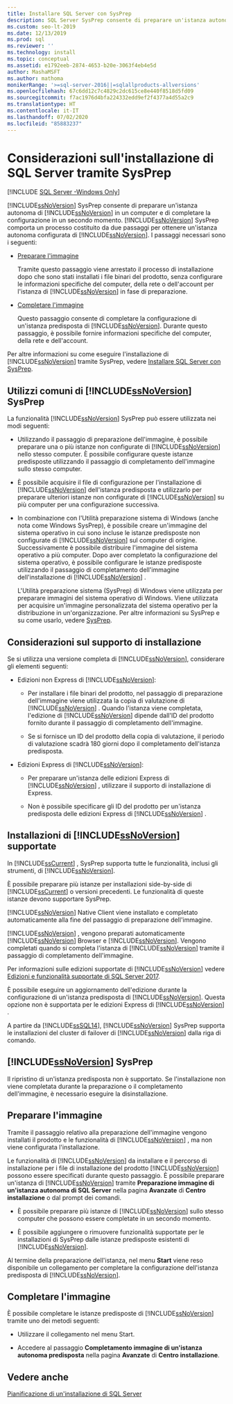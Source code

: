 ```yaml
---
title: Installare SQL Server con SysPrep
description: SQL Server SysPrep consente di preparare un'istanza autonoma di SQL Server in un computer e di completare la configurazione in un secondo momento.
ms.custom: seo-lt-2019
ms.date: 12/13/2019
ms.prod: sql
ms.reviewer: ''
ms.technology: install
ms.topic: conceptual
ms.assetid: e1792eeb-2874-4653-b20e-3063f4eb4e5d
author: MashaMSFT
ms.author: mathoma
monikerRange: '>=sql-server-2016||=sqlallproducts-allversions'
ms.openlocfilehash: 67c6dd12c7c4829c2dc615ce8e440f8518d5fd09
ms.sourcegitcommit: f7ac1976d4bfa224332edd9ef2f4377a4d55a2c9
ms.translationtype: HT
ms.contentlocale: it-IT
ms.lasthandoff: 07/02/2020
ms.locfileid: "85883237"
---
```

# <a name="considerations-for-installing-sql-server-using-sysprep"></a>Considerazioni sull'installazione di SQL Server tramite SysPrep

[!INCLUDE [SQL Server -Windows Only](../../includes/applies-to-version/sql-windows-only.md)]

[!INCLUDE[ssNoVersion](../../includes/ssnoversion-md.md)] SysPrep consente di preparare un'istanza autonoma di [!INCLUDE[ssNoVersion](../../includes/ssnoversion-md.md)] in un computer e di completare la configurazione in un secondo momento. [!INCLUDE[ssNoVersion](../../includes/ssnoversion-md.md)] SysPrep comporta un processo costituito da due passaggi per ottenere un'istanza autonoma configurata di [!INCLUDE[ssNoVersion](../../includes/ssnoversion-md.md)]. I passaggi necessari sono i seguenti:  
  
- [Preparare l'immagine](#BKMK_PrepareImage)  
  
    Tramite questo passaggio viene arrestato il processo di installazione dopo che sono stati installati i file binari del prodotto, senza configurare le informazioni specifiche del computer, della rete o dell'account per l'istanza di [!INCLUDE[ssNoVersion](../../includes/ssnoversion-md.md)] in fase di preparazione.  
  
- [Completare l'immagine](#BKMK_CompleteImage)  
  
    Questo passaggio consente di completare la configurazione di un'istanza predisposta di [!INCLUDE[ssNoVersion](../../includes/ssnoversion-md.md)]. Durante questo passaggio, è possibile fornire informazioni specifiche del computer, della rete e dell'account.  
  
Per altre informazioni su come eseguire l'installazione di [!INCLUDE[ssNoVersion](../../includes/ssnoversion-md.md)] tramite SysPrep, vedere [Installare SQL Server con SysPrep](../../database-engine/install-windows/install-sql-server-using-sysprep.md).  
  
## <a name="common-uses-for-ssnoversion-sysprep"></a>Utilizzi comuni di [!INCLUDE[ssNoVersion](../../includes/ssnoversion-md.md)] SysPrep  
La funzionalità [!INCLUDE[ssNoVersion](../../includes/ssnoversion-md.md)] SysPrep può essere utilizzata nei modi seguenti:  
  
- Utilizzando il passaggio di preparazione dell'immagine, è possibile preparare una o più istanze non configurate di [!INCLUDE[ssNoVersion](../../includes/ssnoversion-md.md)] nello stesso computer. È possibile configurare queste istanze predisposte utilizzando il passaggio di completamento dell'immagine sullo stesso computer.  
  
- È possibile acquisire il file di configurazione per l'installazione di [!INCLUDE[ssNoVersion](../../includes/ssnoversion-md.md)] dell'istanza predisposta e utilizzarlo per preparare ulteriori istanze non configurate di [!INCLUDE[ssNoVersion](../../includes/ssnoversion-md.md)] su più computer per una configurazione successiva.  
  
- In combinazione con l'Utilità preparazione sistema di Windows (anche nota come Windows SysPrep), è possibile creare un'immagine del sistema operativo in cui sono incluse le istanze predisposte non configurate di [!INCLUDE[ssNoVersion](../../includes/ssnoversion-md.md)] sul computer di origine. Successivamente è possibile distribuire l'immagine del sistema operativo a più computer. Dopo aver completato la configurazione del sistema operativo, è possibile configurare le istanze predisposte utilizzando il passaggio di completamento dell'immagine dell'installazione di [!INCLUDE[ssNoVersion](../../includes/ssnoversion-md.md)] .  
  
    L'Utilità preparazione sistema (SysPrep) di Windows viene utilizzata per preparare immagini del sistema operativo di Windows. Viene utilizzata per acquisire un'immagine personalizzata del sistema operativo per la distribuzione in un'organizzazione. Per altre informazioni su SysPrep e su come usarlo, vedere [SysPrep](https://docs.microsoft.com/windows-hardware/manufacture/desktop/sysprep--system-preparation--overview).  
  
## <a name="installation-media-considerations"></a>Considerazioni sul supporto di installazione  
 Se si utilizza una versione completa di [!INCLUDE[ssNoVersion](../../includes/ssnoversion-md.md)], considerare gli elementi seguenti:  
  
- Edizioni non Express di [!INCLUDE[ssNoVersion](../../includes/ssnoversion-md.md)]:  
  
    - Per installare i file binari del prodotto, nel passaggio di preparazione dell'immagine viene utilizzata la copia di valutazione di [!INCLUDE[ssNoVersion](../../includes/ssnoversion-md.md)] . Quando l'istanza viene completata, l'edizione di [!INCLUDE[ssNoVersion](../../includes/ssnoversion-md.md)] dipende dall'ID del prodotto fornito durante il passaggio di completamento dell'immagine.  
  
    - Se si fornisce un ID del prodotto della copia di valutazione, il periodo di valutazione scadrà 180 giorni dopo il completamento dell'istanza predisposta.  
  
- Edizioni Express di [!INCLUDE[ssNoVersion](../../includes/ssnoversion-md.md)]:  
  
    - Per preparare un'istanza delle edizioni Express di [!INCLUDE[ssNoVersion](../../includes/ssnoversion-md.md)] , utilizzare il supporto di installazione di Express.  
  
    - Non è possibile specificare gli ID del prodotto per un'istanza predisposta delle edizioni Express di [!INCLUDE[ssNoVersion](../../includes/ssnoversion-md.md)] .  
  
## <a name="supported-ssnoversion-installations"></a>Installazioni di [!INCLUDE[ssNoVersion](../../includes/ssnoversion-md.md)] supportate  
In [!INCLUDE[ssCurrent](../../includes/sscurrent-md.md)] , SysPrep supporta tutte le funzionalità, inclusi gli strumenti, di [!INCLUDE[ssNoVersion](../../includes/ssnoversion-md.md)].  
  
È possibile preparare più istanze per installazioni side-by-side di [!INCLUDE[ssCurrent](../../includes/sscurrent-md.md)] o versioni precedenti. Le funzionalità di queste istanze devono supportare SysPrep.  
  
[!INCLUDE[ssNoVersion](../../includes/ssnoversion-md.md)] Native Client viene installato e completato automaticamente alla fine del passaggio di preparazione dell'immagine.  
  
[!INCLUDE[ssNoVersion](../../includes/ssnoversion-md.md)] , vengono preparati automaticamente [!INCLUDE[ssNoVersion](../../includes/ssnoversion-md.md)] Browser e [!INCLUDE[ssNoVersion](../../includes/ssnoversion-md.md)]. Vengono completati quando si completa l'istanza di [!INCLUDE[ssNoVersion](../../includes/ssnoversion-md.md)] tramite il passaggio di completamento dell'immagine.  
  
Per informazioni sulle edizioni supportate di [!INCLUDE[ssNoVersion](../../includes/ssnoversion-md.md)] vedere [Edizioni e funzionalità supportate di SQL Server 2017](../../sql-server/editions-and-components-of-sql-server-2017.md).  
  
È possibile eseguire un aggiornamento dell'edizione durante la configurazione di un'istanza predisposta di [!INCLUDE[ssNoVersion](../../includes/ssnoversion-md.md)]. Questa opzione non è supportata per le edizioni Express di [!INCLUDE[ssNoVersion](../../includes/ssnoversion-md.md)] .  
  
A partire da [!INCLUDE[ssSQL14](../../includes/sssql14-md.md)], [!INCLUDE[ssNoVersion](../../includes/ssnoversion-md.md)] SysPrep supporta le installazioni del cluster di failover di [!INCLUDE[ssNoVersion](../../includes/ssnoversion-md.md)] dalla riga di comando.  
  
## <a name="ssnoversion-sysprep-limitations"></a>[!INCLUDE[ssNoVersion](../../includes/ssnoversion-md.md)] SysPrep  
Il ripristino di un'istanza predisposta non è supportato. Se l'installazione non viene completata durante la preparazione o il completamento dell'immagine, è necessario eseguire la disinstallazione.  
  
##  <a name="prepare-image"></a><a name="BKMK_PrepareImage"></a> Preparare l'immagine  
Tramite il passaggio relativo alla preparazione dell'immagine vengono installati il prodotto e le funzionalità di [!INCLUDE[ssNoVersion](../../includes/ssnoversion-md.md)] , ma non viene configurata l'installazione.  
  
Le funzionalità di [!INCLUDE[ssNoVersion](../../includes/ssnoversion-md.md)] da installare e il percorso di installazione per i file di installazione del prodotto [!INCLUDE[ssNoVersion](../../includes/ssnoversion-md.md)] possono essere specificati durante questo passaggio. È possibile preparare un'istanza di [!INCLUDE[ssNoVersion](../../includes/ssnoversion-md.md)] tramite **Preparazione immagine di un'istanza autonoma di SQL Server** nella pagina **Avanzate** di **Centro installazione** o dal prompt dei comandi.  
  
- È possibile preparare più istanze di [!INCLUDE[ssNoVersion](../../includes/ssnoversion-md.md)] sullo stesso computer che possono essere completate in un secondo momento.  
  
- È possibile aggiungere o rimuovere funzionalità supportate per le installazioni di SysPrep dalle istanze predisposte esistenti di [!INCLUDE[ssNoVersion](../../includes/ssnoversion-md.md)].  
  
 Al termine della preparazione dell'istanza, nel menu **Start** viene reso disponibile un collegamento per completare la configurazione dell'istanza predisposta di [!INCLUDE[ssNoVersion](../../includes/ssnoversion-md.md)].  
  
##  <a name="complete-image"></a><a name="BKMK_CompleteImage"></a> Completare l'immagine  
È possibile completare le istanze predisposte di [!INCLUDE[ssNoVersion](../../includes/ssnoversion-md.md)] tramite uno dei metodi seguenti:  
  
- Utilizzare il collegamento nel menu Start.  
  
- Accedere al passaggio **Completamento immagine di un'istanza autonoma predisposta** nella pagina **Avanzate** di **Centro installazione**.  
  
## <a name="see-also"></a>Vedere anche  
[Pianificazione di un'installazione di SQL Server](../../sql-server/install/planning-a-sql-server-installation.md)  
